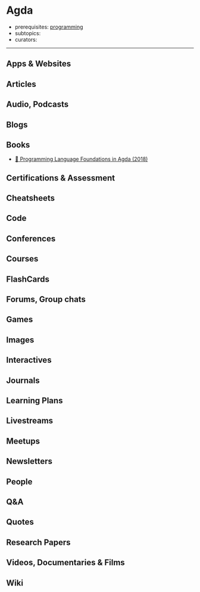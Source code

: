 # Agda

- prerequisites: [programming](programming.md)
- subtopics:
- curators:

------

## Apps & Websites

## Articles

## Audio, Podcasts

## Blogs

## Books

- [📖 Programming Language Foundations in Agda (2018)](https://plfa.github.io/)

## Certifications & Assessment

## Cheatsheets

## Code

## Conferences

## Courses

## FlashCards

## Forums, Group chats

## Games

## Images

## Interactives

## Journals

## Learning Plans

## Livestreams

## Meetups

## Newsletters

## People

## Q&A

## Quotes

## Research Papers

## Videos, Documentaries & Films

## Wiki
